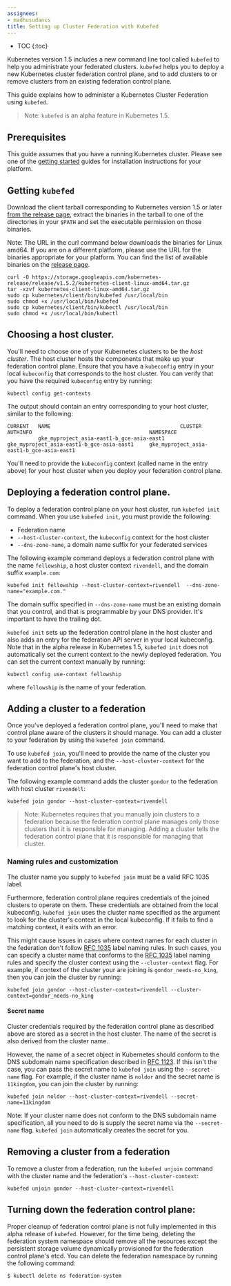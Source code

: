 ```yaml
---
assignees:
- madhusudancs
title: Setting up Cluster Federation with Kubefed
---
```


* TOC
{:toc}

Kubernetes version 1.5 includes a new command line tool called
`kubefed` to help you administrate your federated clusters.
`kubefed` helps you to deploy a new Kubernetes cluster federation
control plane, and to add clusters to or remove clusters from an
existing federation control plane.

This guide explains how to administer a Kubernetes Cluster Federation
using `kubefed`.

> Note: `kubefed` is an alpha feature in Kubernetes 1.5.

## Prerequisites

This guide assumes that you have a running Kubernetes cluster. Please
see one of the [getting started](/docs/getting-started-guides/) guides
for installation instructions for your platform.


## Getting `kubefed`

Download the client tarball corresponding to Kubernetes version 1.5
or later
[from the release page](https://github.com/kubernetes/kubernetes/blob/master/CHANGELOG.md),
extract the binaries in the tarball to one of the directories
in your `$PATH` and set the executable permission on those binaries.

Note: The URL in the curl command below downloads the binaries for
Linux amd64. If you are on a different platform, please use the URL
for the binaries appropriate for your platform. You can find the list
of available binaries on the [release page](https://github.com/kubernetes/kubernetes/blob/master/CHANGELOG.md#client-binaries-1).


```shell
curl -O https://storage.googleapis.com/kubernetes-release/release/v1.5.2/kubernetes-client-linux-amd64.tar.gz
tar -xzvf kubernetes-client-linux-amd64.tar.gz
sudo cp kubernetes/client/bin/kubefed /usr/local/bin
sudo chmod +x /usr/local/bin/kubefed
sudo cp kubernetes/client/bin/kubectl /usr/local/bin
sudo chmod +x /usr/local/bin/kubectl
```


## Choosing a host cluster.

You'll need to choose one of your Kubernetes clusters to be the
*host cluster*. The host cluster hosts the components that make up
your federation control plane. Ensure that you have a `kubeconfig`
entry in your local `kubeconfig` that corresponds to the host cluster.
You can verify that you have the required `kubeconfig` entry by
running:

```shell
kubectl config get-contexts
```

The output should contain an entry corresponding to your host cluster,
similar to the following:

```
CURRENT   NAME                                          CLUSTER                                       AUTHINFO                                      NAMESPACE
          gke_myproject_asia-east1-b_gce-asia-east1     gke_myproject_asia-east1-b_gce-asia-east1     gke_myproject_asia-east1-b_gce-asia-east1
```


You'll need to provide the `kubeconfig` context (called name in the
entry above) for your host cluster when you deploy your federation
control plane.


## Deploying a federation control plane.

To deploy a federation control plane on your host cluster, run
`kubefed init` command. When you use `kubefed init`, you must provide
the following:

* Federation name
* `--host-cluster-context`, the `kubeconfig` context for the host cluster
* `--dns-zone-name`, a domain name suffix for your federated services

The following example command deploys a federation control plane with
the name `fellowship`, a host cluster context `rivendell`, and the
domain suffix `example.com`:

```shell
kubefed init fellowship --host-cluster-context=rivendell  --dns-zone-name="example.com."
```

The domain suffix specified in `--dns-zone-name` must be an existing
domain that you control, and that is programmable by your DNS provider.
It's important to have the trailing dot.

`kubefed init` sets up the federation control plane in the host
cluster and also adds an entry for the federation API server in your
local kubeconfig. Note that in the alpha release in Kubernetes 1.5,
`kubefed init` does not automatically set the current context to the
newly deployed federation. You can set the current context manually by
running:

```shell
kubectl config use-context fellowship
```

where `fellowship` is the name of your federation.


## Adding a cluster to a federation

Once you've deployed a federation control plane, you'll need to make
that control plane aware of the clusters it should manage. You can add
a cluster to your federation by using the `kubefed join` command.

To use `kubefed join`, you'll need to provide the name of the cluster
you want to add to the federation, and the `--host-cluster-context`
for the federation control plane's host cluster.

The following example command adds the cluster `gondor` to the
federation with host cluster `rivendell`:

```
kubefed join gondor --host-cluster-context=rivendell
```

> Note: Kubernetes requires that you manually join clusters to a
federation because the federation control plane manages only those
clusters that it is responsible for managing. Adding a cluster tells
the federation control plane that it is responsible for managing that
cluster.

### Naming rules and customization

The cluster name you supply to `kubefed join` must be a valid RFC 1035
label.

Furthermore, federation control plane requires credentials of the
joined clusters to operate on them. These credentials are obtained
from the local kubeconfig. `kubefed join` uses the cluster name
specified as the argument to look for the cluster's context in the
local kubeconfig. If it fails to find a matching context, it exits
with an error.

This might cause issues in cases where context names for each cluster
in the federation don't follow
[RFC 1035](https://www.ietf.org/rfc/rfc1035.txt) label naming rules.
In such cases, you can specify a cluster name that conforms to the
[RFC 1035](https://www.ietf.org/rfc/rfc1035.txt) label naming rules
and specify the cluster context using the `--cluster-context` flag.
For example, if context of the cluster your are joining is
`gondor_needs-no_king`, then you can join the cluster by running:

```shell
kubefed join gondor --host-cluster-context=rivendell --cluster-context=gondor_needs-no_king
```

#### Secret name

Cluster credentials required by the federation control plane as
described above are stored as a secret in the host cluster. The name
of the secret is also derived from the cluster name.

However, the name of a secret object in Kubernetes should conform
to the DNS subdomain name specification described in
[RFC 1123](https://tools.ietf.org/html/rfc1123). If this isn't the
case, you can pass the secret name to `kubefed join` using the
`--secret-name` flag. For example, if the cluster name is `noldor` and
the secret name is `11kingdom`, you can join the cluster by
running:

```shell
kubefed join noldor --host-cluster-context=rivendell --secret-name=11kingdom
```

Note: If your cluster name does not conform to the DNS subdomain name
specification, all you need to do is supply the secret name via the
`--secret-name` flag. `kubefed join` automatically creates the secret
for you.


## Removing a cluster from a federation

To remove a cluster from a federation, run the `kubefed unjoin`
command with the cluster name and the federation's
`--host-cluster-context`:

```
kubefed unjoin gondor --host-cluster-context=rivendell
```


## Turning down the federation control plane:

Proper cleanup of federation control plane is not fully implemented in
this alpha release of `kubefed`. However, for the time being, deleting
the federation system namespace should remove all the resources except
the persistent storage volume dynamically provisioned for the
federation control plane's etcd. You can delete the federation
namespace by running the following command:

```
$ kubectl delete ns federation-system
```
